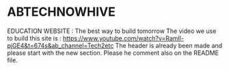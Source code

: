 # ABTECHNOWHIVE
EDUCATION WEBSITE : The best way to build tomorrow 
The video we use to build this site is : https://www.youtube.com/watch?v=RamIl-pjGE4&t=674s&ab_channel=Tech2etc
The header is already been made and please start with the new section.
Please he comment also on the README file.
